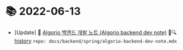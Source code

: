 # 📚 2022-06-13
- [Update] 📙 [Algorio 백엔드 개발 노트 (Algorio backend dev note)](https://til.qriositylog.com/featured/backend/spring/algorio-backend-dev-note) 📃🔍 [history](https://github.com/Queue-ri/TIL/commits/main/docs/backend/spring/algorio-backend-dev-note.mdx?since=2022-06-13T00:00:00Z&until=2022-06-13T23:59:59Z) `repo: docs/backend/spring/algorio-backend-dev-note.mdx`